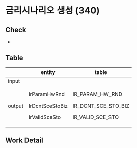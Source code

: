 # 금리시나리오 생성 (340)

## Check

*

## Table&#x20;

<table data-view="cards"><thead><tr><th></th><th>entity</th><th>table</th></tr></thead><tbody><tr><td>input</td><td></td><td></td></tr><tr><td>output</td><td><p>IrParamHwRnd</p><p>IrDcntSceStoBiz</p><p>IrValidSceSto</p></td><td><p>IR_PARAM_HW_RND</p><p>IR_DCNT_SCE_STO_BIZ</p><p>IR_VALID_SCE_STO</p></td></tr></tbody></table>



## Work Detail
